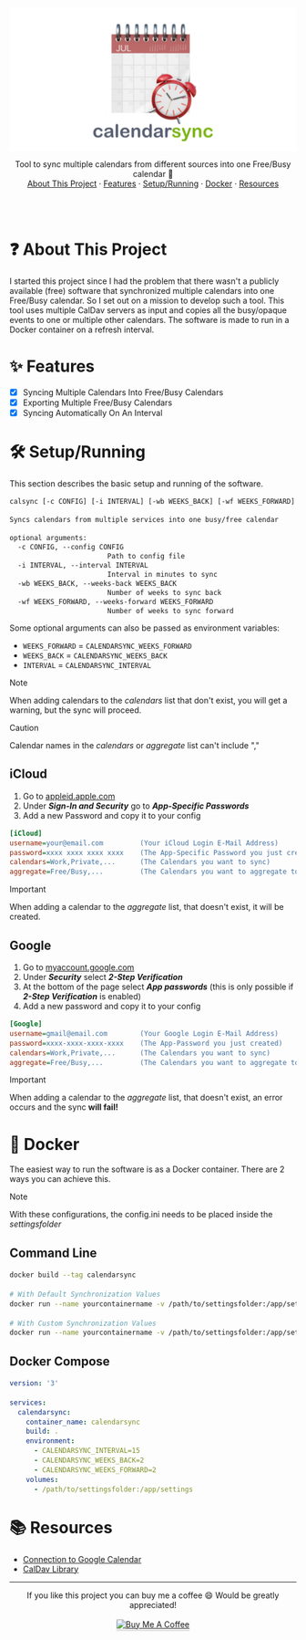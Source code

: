 <div align="center">
	<img src="./meta/banner.png" align="center"/>
	<p align="center">
    	Tool to sync multiple calendars from different sources into one Free/Busy calendar 📆
		<br/>
		<a href="#question-about-this-project">About This Project</a>
		·
		<a href="#sparkles-features">Features</a>
		·
		<a href="#hammer_and_wrench-setuprunning">Setup/Running</a>
		·
		<a href="#whale-docker">Docker</a>
		·
		<a href="#books-resources">Resources</a>
  	</p>
	<br/>
</div>
<br/>

# :question: About This Project
I started this project since I had the problem that there wasn't a publicly available (free) software that synchronized multiple calendars into one Free/Busy calendar. So I set out on a mission to develop such a tool. This tool uses multiple CalDav servers as input and copies all the busy/opaque events to one or multiple other calendars. The software is made to run in a Docker container on a refresh interval.

# :sparkles: Features
- [X] Syncing Multiple Calendars Into Free/Busy Calendars
- [X] Exporting Multiple Free/Busy Calendars
- [X] Syncing Automatically On An Interval

# :hammer_and_wrench: Setup/Running
This section describes the basic setup and running of the software.

```
calsync [-c CONFIG] [-i INTERVAL] [-wb WEEKS_BACK] [-wf WEEKS_FORWARD]

Syncs calendars from multiple services into one busy/free calendar

optional arguments:
  -c CONFIG, --config CONFIG
                        Path to config file
  -i INTERVAL, --interval INTERVAL
                        Interval in minutes to sync
  -wb WEEKS_BACK, --weeks-back WEEKS_BACK
                        Number of weeks to sync back
  -wf WEEKS_FORWARD, --weeks-forward WEEKS_FORWARD
                        Number of weeks to sync forward
```
Some optional arguments can also be passed as environment variables:
- `WEEKS_FORWARD`	= `CALENDARSYNC_WEEKS_FORWARD`
- `WEEKS_BACK`		= `CALENDARSYNC_WEEKS_BACK`
- `INTERVAL`		= `CALENDARSYNC_INTERVAL`

> [!NOTE]
> When adding calendars to the *calendars* list that don't exist, you will get a warning, but the sync will proceed.

> [!CAUTION]
> Calendar names in the *calendars* or *aggregate* list can't include ","

## iCloud
1. Go to [appleid.apple.com](https://appleid.apple.com/account/home)
2. Under ***Sign-In and Security*** go to ***App-Specific Passwords***
3. Add a new Password and copy it to your config

```ini
[iCloud]
username=your@email.com         (Your iCloud Login E-Mail Address)
password=xxxx xxxx xxxx xxxx    (The App-Specific Password you just created)
calendars=Work,Private,...      (The Calendars you want to sync)
aggregate=Free/Busy,...         (The Calendars you want to aggregate to)
```
> [!IMPORTANT]
> When adding a calendar to the *aggregate* list, that doesn't exist, it will be created.

## Google
1. Go to [myaccount.google.com](https://myaccount.google.com)
2. Under ***Security*** select ***2-Step Verification***
3. At the bottom of the page select ***App passwords*** (this is only possible if ***2-Step Verification*** is enabled)
4. Add a new password and copy it to your config

```ini
[Google]
username=gmail@email.com        (Your Google Login E-Mail Address)
password=xxxx-xxxx-xxxx-xxxx    (The App-Password you just created)
calendars=Work,Private,...      (The Calendars you want to sync)
aggregate=Free/Busy,...         (The Calendars you want to aggregate to)
```
> [!IMPORTANT]
> When adding a calendar to the *aggregate* list, that doesn't exist, an error occurs and the sync **will fail!**

# :whale: Docker
The easiest way to run the software is as a Docker container. There are 2 ways you can achieve this.

> [!NOTE]
> With these configurations, the config.ini needs to be placed inside the *settingsfolder*

## Command Line
```sh
docker build --tag calendarsync

# With Default Synchronization Values
docker run --name yourcontainername -v /path/to/settingsfolder:/app/settings calendarsync

# With Custom Synchronization Values
docker run --name yourcontainername -v /path/to/settingsfolder:/app/settings -e CALENDARSYNC_WEEKS_FORWARD=2 -e CALENDARSYNC_WEEKS_BACK=2 -e CALENDARSYNC_INTERVAL=15 calendarsync
```

## Docker Compose
```yml
version: '3'

services:
  calendarsync:
    container_name: calendarsync
    build: .
    environment:
      - CALENDARSYNC_INTERVAL=15
      - CALENDARSYNC_WEEKS_BACK=2
      - CALENDARSYNC_WEEKS_FORWARD=2
    volumes:
      - /path/to/settingsfolder:/app/settings
```

# :books: Resources
- [Connection to Google Calendar](https://blog.lasall.dev/post/tell-me-why-google-and-caldav)
- [CalDav Library](https://github.com/python-caldav/caldav/tree/master)

---
<div>
	<div align="center">
		If you like this project you can buy me a coffee 😄 Would be greatly appreciated!
	</div>
	<br/>
	<div align="center">
		<a href="https://www.buymeacoffee.com/pauldev" target="_blank"><img src="https://www.buymeacoffee.com/assets/img/custom_images/orange_img.png" alt="Buy Me A Coffee" style="height: 41px !important;width: 174px !important;box-shadow: 0px 3px 2px 0px rgba(190, 190, 190, 0.5) !important;-webkit-box-shadow: 0px 3px 2px 0px rgba(190, 190, 190, 0.5) !important;"/>
	</div>
</div>
